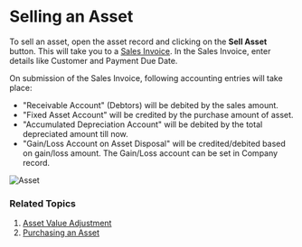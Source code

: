 <!-- add breadcrumbs -->
# Selling an Asset

To sell an asset, open the asset record and clicking on the **Sell Asset** button. This will take you to a [Sales Invoice](/docs/user/manual/en/accounts/sales-invoice). In the Sales Invoice, enter details like Customer and Payment Due Date.

On submission of the Sales Invoice, following accounting entries will take place:

- "Receivable Account" (Debtors) will be debited by the sales amount.
- "Fixed Asset Account" will be credited by the purchase amount of asset.
- "Accumulated Depreciation Account" will be debited by the total depreciated amount till now.
- "Gain/Loss Account on Asset Disposal" will be credited/debited based on gain/loss amount. The Gain/Loss account can be set in Company record.

<img class="screenshot" alt="Asset" src="{{docs_base_url}}/assets/img/asset/asset-sales.png">

### Related Topics
1. [Asset Value Adjustment](/docs/user/manual/en/asset/asset-value-adjustment)
1. [Purchasing an Asset](/docs/user/manual/en/asset/purchasing-an-asset) 
